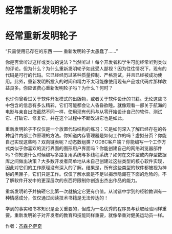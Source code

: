 # 经常重新发明轮子

# 经常重新发明轮子

“只需使用已存在的东西 —— 重新发明轮子太愚蠢了……”

你是否曾听过这样或类似的说法？当然听过！每个开发者和学生可能经常听到类似的评论。但为什么？为什么重新发明轮子如此受人鄙视？因为往往情况下，现有的代码是可行的代码。它已经经历过某种质量控制、严格测试，并且已经被成功使用。此外，重新发明所投入的时间和精力不太可能像使用现有产品或代码库那样收益良多。你应该费心重新发明轮子吗？为什么？何时？

也许你曾看过关于软件开发模式的出版物，或者关于软件设计的书籍。无论这些书中包含的信息有多么精彩，它们可能都会让人昏昏欲睡。就像观看一部关于航海的电影与亲自出海截然不同一样，使用现有代码与从零开始设计自己的软件、测试它、打破它、修复它，并在这个过程中不断改进它也是如此。

重新发明轮子不仅仅是一个放置代码结构的练习：它是如何深入了解已经存在的各种组件内部工作原理的方法。你知道内存管理器是如何工作的吗？虚拟分页？你能自己实现这些吗？双向链表呢？动态数组类？ODBC客户端？你能编写一个工作方式类似于你喜欢的流行界面的图形用户界面吗？你能创建自己的网络浏览器部件吗？你知道什么时候编写多路复用系统与多线程系统？如何在文件型或内存型数据库之间做出决策？大多数开发者简单地从未自己创建过这些类型的核心软件实现，因此对它们的工作原理没有深入的了解。结果是，所有这些类型的软件都被视为神秘的黑匣子，它们只是工作。仅仅了解水面是不足以揭示隐藏在下面的危险的。不了解软件开发中的更深层次的东西将限制你创造出杰出作品的能力。

重新发明轮子并搞砸它比第一次就搞定它更有价值。从试错中学到的经验教训有一种情感成分，仅仅通过阅读技术书籍是无法传达的！

学到的事实和书本知识是至关重要的，但成为一名优秀的程序员与获取经验同样重要。重新发明轮子对开发者的教育和技能同样重要，就像举重对健美运动员一样。

作者：[杰森·P·萨奇](http://programmer.97things.oreilly.com/wiki/index.php/Jason_P_Sage)
